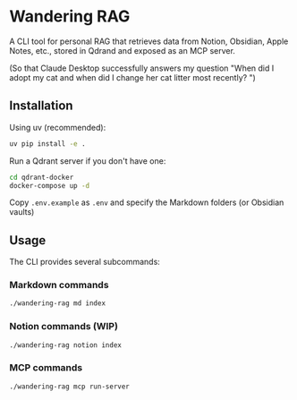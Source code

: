# Wandering RAG

A CLI tool for personal RAG that retrieves data from Notion, Obsidian, Apple Notes, etc., stored in Qdrand and exposed as an MCP server. 

(So that Claude Desktop successfully answers my question "When did I adopt my cat and when did I change her cat litter most recently? ")

## Installation

Using uv (recommended):

```bash
uv pip install -e .
```

Run a Qdrant server if you don't have one:

```bash
cd qdrant-docker
docker-compose up -d
```

Copy `.env.example` as `.env` and specify the Markdown folders (or Obsidian vaults)

## Usage

The CLI provides several subcommands:

### Markdown commands

```bash
./wandering-rag md index
```


### Notion commands (WIP)

```bash
./wandering-rag notion index
```

### MCP commands

```bash
./wandering-rag mcp run-server
```
